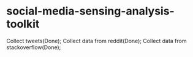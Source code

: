 # social-media-sensing-analysis-toolkit
Collect tweets(Done);
Collect data from reddit(Done);
Collect data from stackoverflow(Done);
